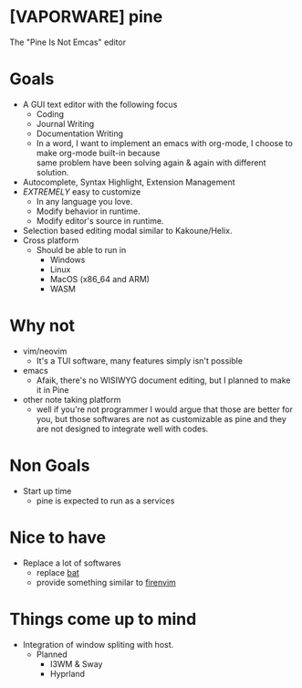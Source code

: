 # [VAPORWARE] pine
The "Pine Is Not Emcas" editor

# Goals
- A GUI text editor with the following focus
  - Coding
  - Journal Writing
  - Documentation Writing
  - In a word, I want to implement an emacs with org-mode, I choose to make org-mode built-in because  
    same problem have been solving again & again with different solution.
- Autocomplete, Syntax Highlight, Extension Management
- *EXTREMELY* easy to customize
    - In any language you love.
    - Modify behavior in runtime.
    - Modify editor's source in runtime.
- Selection based editing modal similar to Kakoune/Helix.
- Cross platform
  - Should be able to run in
    - Windows
    - Linux
    - MacOS (x86\_64 and ARM)
    - WASM

# Why not 
- vim/neovim
  - It's a TUI software, many features simply isn't possible
- emacs
  - Afaik, there's no WISIWYG document editing, but I planned to make it in Pine
- other note taking platform
  - well if you're not programmer I would argue that those are better for you, but those softwares are 
  not as customizable as pine and they are not designed to integrate well with codes.

# Non Goals
- Start up time
  - pine is expected to run as a services

# Nice to have
- Replace a lot of softwares
  - replace [bat](https://github.com/sharkdp/bat)
  - provide something similar to [firenvim](https://github.com/glacambre/firenvim)

# Things come up to mind
- Integration of window spliting with host.
  - Planned
    - I3WM & Sway
    - Hyprland
